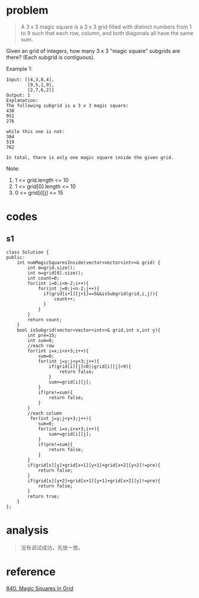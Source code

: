 # problem
>A 3 x 3 magic square is a 3 x 3 grid filled with distinct numbers from 1 to 9 such that each row, column, and both diagonals all have the same sum.

Given an grid of integers, how many 3 x 3 "magic square" subgrids are there?  (Each subgrid is contiguous).

Example 1:
```
Input: [[4,3,8,4],
        [9,5,1,9],
        [2,7,6,2]]
Output: 1
Explanation: 
The following subgrid is a 3 x 3 magic square:
438
951
276

while this one is not:
384
519
762

In total, there is only one magic square inside the given grid.
```
Note:

1. 1 <= grid.length <= 10
2. 1 <= grid[0].length <= 10
3. 0 <= grid[i][j] <= 15

# codes

## s1
```
class Solution {
public:
    int numMagicSquaresInside(vector<vector<int>>& grid) {
        int m=grid.size();
        int n=grid[0].size();
        int count=0;
        for(int i=0;i<m-2;i++){
            for(int j=0;j<n-2;j++){
              if(grid[i+1][j+1]==5&&isSubgrid(grid,i,j)){
                  count++;
              }
            }
        }
        return count;
    }
    bool isSubgrid(vector<vector<int>>& grid,int x,int y){
        int pre=15;
        int sum=0;
        //each row
        for(int i=x;i<x+3;i++){
            sum=0;
            for(int j=y;j<y+3;j++){
                if(grid[i][j]<0||grid[i][j]>9){
                    return false;
                }
                sum+=grid[i][j];
            }
            if(pre!=sum){
                return false;
            }
        }
        //each column
         for(int j=y;j<y+3;j++){
            sum=0;
            for(int i=x;i<x+3;i++){
                sum+=grid[i][j];
            }
            if(pre!=sum){
                return false;
            }
        }
        if(grid[x][y]+grid[x+1][y+1]+grid[x+2][y+2]!=pre){
            return false;
        }
        if(grid[x][y+2]+grid[x+1][y+1]+grid[x+2][y]!=pre){
            return false;
        }
        return true;
    }
};
```


# analysis
>没有调试成功，先放一放。


# reference
[840. Magic Squares In Grid][1]


[1]: https://leetcode.com/problems/magic-squares-in-grid/discuss/139980/4ms-C++-easy-solution-with-detail-explanation